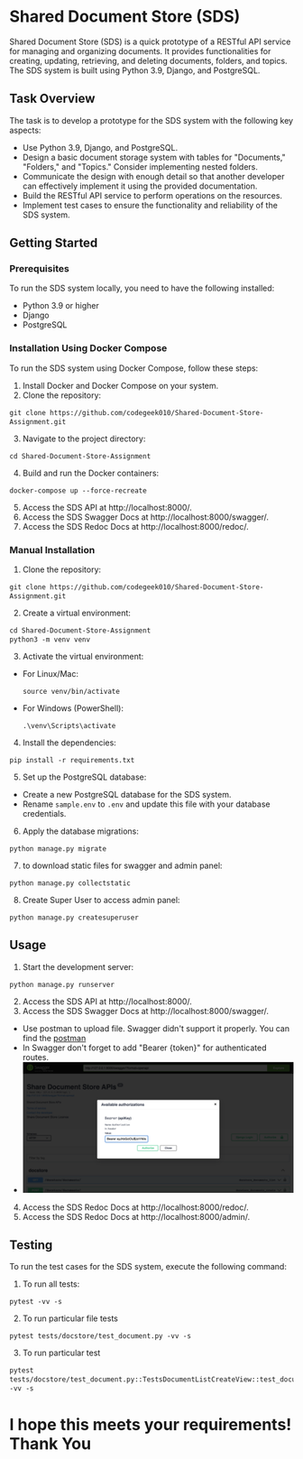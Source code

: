 # Shared Document Store (SDS)

Shared Document Store (SDS) is a quick prototype of a RESTful API service for managing and organizing documents. It
provides functionalities for creating, updating, retrieving, and deleting documents, folders, and topics. The SDS system
is built using Python 3.9, Django, and PostgreSQL.

## Task Overview

The task is to develop a prototype for the SDS system with the following key aspects:

- Use Python 3.9, Django, and PostgreSQL.
- Design a basic document storage system with tables for "Documents," "Folders," and "Topics." Consider implementing
  nested folders.
- Communicate the design with enough detail so that another developer can effectively implement it using the provided
  documentation.
- Build the RESTful API service to perform operations on the resources.
- Implement test cases to ensure the functionality and reliability of the SDS system.

## Getting Started

### Prerequisites

To run the SDS system locally, you need to have the following installed:

- Python 3.9 or higher
- Django
- PostgreSQL

### Installation Using Docker Compose

To run the SDS system using Docker Compose, follow these steps:

1. Install Docker and Docker Compose on your system.
2. Clone the repository:

```shell
git clone https://github.com/codegeek010/Shared-Document-Store-Assignment.git
```

3. Navigate to the project directory:

```shell
cd Shared-Document-Store-Assignment
```

4. Build and run the Docker containers:

```shell
docker-compose up --force-recreate
```

5. Access the SDS API at http://localhost:8000/.
6. Access the SDS Swagger Docs at http://localhost:8000/swagger/.
7. Access the SDS Redoc Docs at http://localhost:8000/redoc/.

### Manual Installation

1. Clone the repository:

```shell
git clone https://github.com/codegeek010/Shared-Document-Store-Assignment.git
```

2. Create a virtual environment:

```shell
cd Shared-Document-Store-Assignment
python3 -m venv venv
```

3. Activate the virtual environment:

- For Linux/Mac:

  ```shell
  source venv/bin/activate
  ```

- For Windows (PowerShell):

  ```shell
  .\venv\Scripts\activate
  ```

4. Install the dependencies:

```shell
pip install -r requirements.txt
```

5. Set up the PostgreSQL database:

- Create a new PostgreSQL database for the SDS system.
- Rename `sample.env` to `.env` and update this file with your database credentials.

6. Apply the database migrations:

```shell
python manage.py migrate
```

7. to download static files for swagger and admin panel:

```shell
python manage.py collectstatic
```

8. Create Super User to access admin panel:

```shell
python manage.py createsuperuser
```

## Usage

1. Start the development server:

```shell
python manage.py runserver
```

2. Access the SDS API at http://localhost:8000/.
3. Access the SDS Swagger Docs at http://localhost:8000/swagger/.

- Use postman to upload file. Swagger didn't support it properly. You can find
  the [postman](DocStore.postman_collection.json)
- In Swagger don't forget to add "Bearer {token}" for authenticated routes.
- ![SDS Logo](swagger-authorization.png)

4. Access the SDS Redoc Docs at http://localhost:8000/redoc/.
5. Access the SDS Redoc Docs at http://localhost:8000/admin/.

## Testing

To run the test cases for the SDS system, execute the following command:

1. To run all tests:

```shell
pytest -vv -s
```

2. To run particular file tests

```shell
pytest tests/docstore/test_document.py -vv -s
```

3. To run particular test

```shell
pytest tests/docstore/test_document.py::TestsDocumentListCreateView::test_document_create -vv -s
```

# I hope this meets your requirements! Thank You
